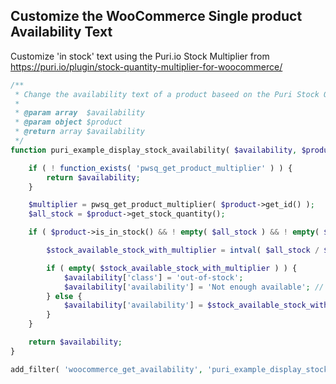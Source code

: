 
## Customize the WooCommerce Single product Availability Text

Customize 'in stock' text using the Puri.io Stock Multiplier from https://puri.io/plugin/stock-quantity-multiplier-for-woocommerce/

``` php
/**
 * Change the availability text of a product baseed on the Puri Stock Quantities plugin.
 *
 * @param array  $availability
 * @param object $product
 * @return array $availability
 */
function puri_example_display_stock_availability( $availability, $product ) {

	if ( ! function_exists( 'pwsq_get_product_multiplier' ) ) {
		return $availability;
	}

	$multiplier = pwsq_get_product_multiplier( $product->get_id() );
	$all_stock = $product->get_stock_quantity();

	if ( $product->is_in_stock() && ! empty( $all_stock ) && ! empty( $multiplier ) ) {

		$stock_available_stock_with_multiplier = intval( $all_stock / $multiplier );

		if ( empty( $stock_available_stock_with_multiplier ) ) {
			$availability['class'] = 'out-of-stock';
			$availability['availability'] = 'Not enough available'; // CHANGE THE TEXT.
		} else {
			$availability['availability'] = $stock_available_stock_with_multiplier . ' available'; // CHANGE THE NEXT HERE.
		}
	}

	return $availability;
}

add_filter( 'woocommerce_get_availability', 'puri_example_display_stock_availability', 1, 2 );

```
